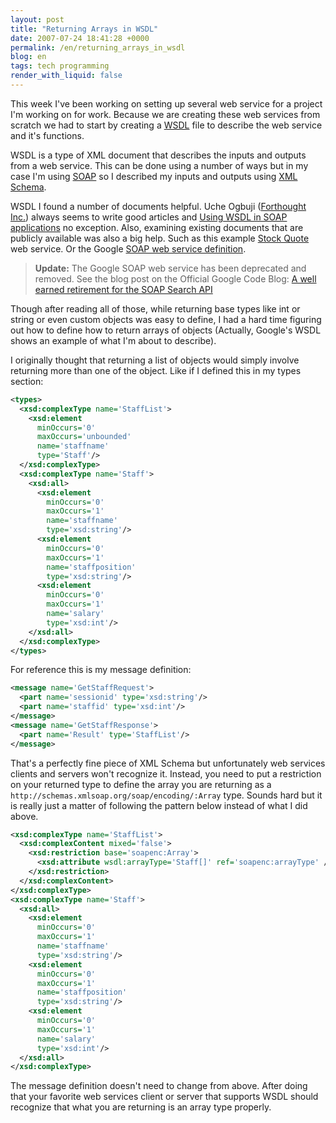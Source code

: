 ```yaml
---
layout: post
title: "Returning Arrays in WSDL"
date: 2007-07-24 18:41:28 +0000
permalink: /en/returning_arrays_in_wsdl
blog: en
tags: tech programming
render_with_liquid: false
---
```


This week I've been working on setting up several web service for a project I'm
working on for work. Because we are creating these web services from scratch we
had to start by creating a [WSDL](http://en.wikipedia.org/wiki/WSDL) file to
describe the web service and it's functions.

WSDL is a type of XML document that describes the inputs and outputs
from a web service. This can be done using a number of ways but in my
case I'm using [SOAP](http://en.wikipedia.org/wiki/SOAP) so I described
my inputs and outputs using [XML Schema](http://www.w3.org/XML/Schema).

WSDL I found a number of documents helpful. Uche Ogbuji ([Forthought
Inc.](http://fourthought.com/)) always seems to write good articles and [Using
WSDL in SOAP
applications](http://www.ibm.com/developerworks/library/ws-soap/?dwzone=ws) no
exception. Also, examining existing documents that are publicly available was
also a big help. Such as this example [Stock
Quote](http://www.webservicex.net/stockquote.asmx?WSDL) web service. Or the
Google [SOAP web service definition](http://api.google.com/GoogleSearch.wsdl).

> **Update:** The Google SOAP web service has been deprecated and removed. See
> the blog post on the Official Google Code Blog:
> [A well earned retirement for the SOAP Search API](http://googlecode.blogspot.jp/2009/08/well-earned-retirement-for-soap-search.html)

Though after reading all of those, while returning base types like int
or string or even custom objects was easy to define, I had a hard time
figuring out how to define how to return arrays of objects (Actually,
Google's WSDL shows an example of what I'm about to describe).

I originally thought that returning a list of objects would simply
involve returning more than one of the object. Like if I defined this in
my types section:

```xml
<types>
  <xsd:complexType name='StaffList'>
    <xsd:element
      minOccurs='0'
      maxOccurs='unbounded'
      name='staffname'
      type='Staff'/>
  </xsd:complexType>
  <xsd:complexType name='Staff'>
    <xsd:all>
      <xsd:element
        minOccurs='0'
        maxOccurs='1'
        name='staffname'
        type='xsd:string'/>
      <xsd:element
        minOccurs='0'
        maxOccurs='1'
        name='staffposition'
        type='xsd:string'/>
      <xsd:element
        minOccurs='0'
        maxOccurs='1'
        name='salary'
        type='xsd:int'/>
    </xsd:all>
  </xsd:complexType>
</types>
```

For reference this is my message definition:

```xml
<message name='GetStaffRequest'>
  <part name='sessionid' type='xsd:string'/>
  <part name='staffid' type='xsd:int'/>
</message>
<message name='GetStaffResponse'>
  <part name='Result' type='StaffList'/>
</message>
```

That's a perfectly fine piece of XML Schema but unfortunately web services
clients and servers won't recognize it. Instead, you need to put a restriction
on your returned type to define the array you are returning as a
`http://schemas.xmlsoap.org/soap/encoding/:Array` type. Sounds hard but it is
really just a matter of following the pattern below instead of what I did above.

```xml
<xsd:complexType name='StaffList'>
  <xsd:complexContent mixed='false'>
    <xsd:restriction base='soapenc:Array'>
      <xsd:attribute wsdl:arrayType='Staff[]' ref='soapenc:arrayType' />
    </xsd:restriction>
  </xsd:complexContent>
</xsd:complexType>
<xsd:complexType name='Staff'>
  <xsd:all>
    <xsd:element
      minOccurs='0'
      maxOccurs='1'
      name='staffname'
      type='xsd:string'/>
    <xsd:element
      minOccurs='0'
      maxOccurs='1'
      name='staffposition'
      type='xsd:string'/>
    <xsd:element
      minOccurs='0'
      maxOccurs='1'
      name='salary'
      type='xsd:int'/>
  </xsd:all>
</xsd:complexType>
```

The message definition doesn't need to change from above. After doing
that your favorite web services client or server that supports WSDL
should recognize that what you are returning is an array type properly.
